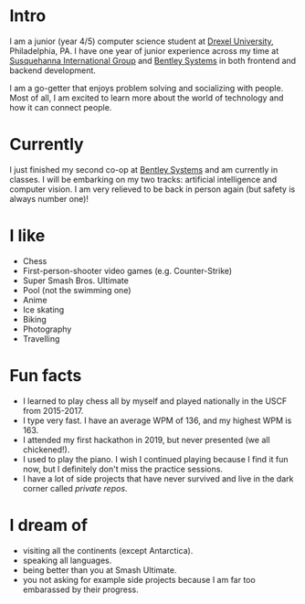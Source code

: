 # Intro

I am a junior (year 4/5) computer science student at [Drexel University](https://drexel.edu/), Philadelphia, PA. I have one year of junior experience across my time at [Susquehanna International Group](https://sig.com/) and [Bentley Systems](https://www.bentley.com/) in both frontend and backend development.

I am a go-getter that enjoys problem solving and socializing with people. Most of all, I am excited to learn more about the world of technology and how it can connect people.

# Currently

I just finished my second co-op at [Bentley Systems](https://www.bentley.com/) and am currently in classes. I will be embarking on my two tracks: artificial intelligence and computer vision. I am very relieved to be back in person again (but safety is always number one)!

# I like

- Chess
- First-person-shooter video games (e.g. Counter-Strike)
- Super Smash Bros. Ultimate
- Pool (not the swimming one)
- Anime
- Ice skating
- Biking
- Photography
- Travelling

# Fun facts

- I learned to play chess all by myself and played nationally in the USCF from 2015-2017.
- I type very fast. I have an average WPM of 136, and my highest WPM is 163.
- I attended my first hackathon in 2019, but never presented (we all chickened!).
- I used to play the piano. I wish I continued playing because I find it fun now, but I definitely don't miss the practice sessions.
- I have a lot of side projects that have never survived and live in the dark corner called _private repos_.

# I dream of

- visiting all the continents (except Antarctica).
- speaking all languages.
- being better than you at Smash Ultimate.
- you not asking for example side projects because I am far too embarassed by their progress.
